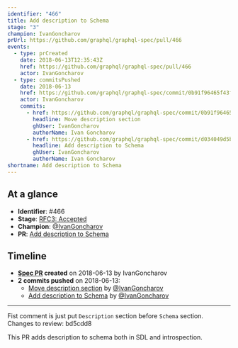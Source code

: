 ```yaml
---
identifier: "466"
title: Add description to Schema
stage: "3"
champion: IvanGoncharov
prUrl: https://github.com/graphql/graphql-spec/pull/466
events:
  - type: prCreated
    date: 2018-06-13T12:35:43Z
    href: https://github.com/graphql/graphql-spec/pull/466
    actor: IvanGoncharov
  - type: commitsPushed
    date: 2018-06-13
    href: https://github.com/graphql/graphql-spec/commit/0b91f96465f43fa0b0865ca2877f34d63388c03b
    actor: IvanGoncharov
    commits:
      - href: https://github.com/graphql/graphql-spec/commit/0b91f96465f43fa0b0865ca2877f34d63388c03b
        headline: Move description section
        ghUser: IvanGoncharov
        authorName: Ivan Goncharov
      - href: https://github.com/graphql/graphql-spec/commit/d034049d5b332238bea5644a1b527aff9efe4272
        headline: Add description to Schema
        ghUser: IvanGoncharov
        authorName: Ivan Goncharov
shortname: Add description to Schema
---
```


## At a glance

- **Identifier**: #466
- **Stage**: [RFC3: Accepted](https://github.com/graphql/graphql-spec/blob/main/CONTRIBUTING.md#stage-3-accepted)
- **Champion**: [@IvanGoncharov](https://github.com/IvanGoncharov)
- **PR**: [Add description to Schema](https://github.com/graphql/graphql-spec/pull/466)

<!-- BEGIN_CUSTOM_TEXT -->



<!-- END_CUSTOM_TEXT -->

## Timeline

- **[Spec PR](https://github.com/graphql/graphql-spec/pull/466) created** on 2018-06-13 by IvanGoncharov
- **2 commits pushed** on 2018-06-13:
  - [Move description section](https://github.com/graphql/graphql-spec/commit/0b91f96465f43fa0b0865ca2877f34d63388c03b) by [@IvanGoncharov](https://github.com/IvanGoncharov)
  - [Add description to Schema](https://github.com/graphql/graphql-spec/commit/d034049d5b332238bea5644a1b527aff9efe4272) by [@IvanGoncharov](https://github.com/IvanGoncharov)

<!-- VERBATIM -->

---

Fist comment is just put `Description` section before `Schema` section.
Changes to review: bd5cdd8

This PR adds description to schema both in SDL and introspection.
